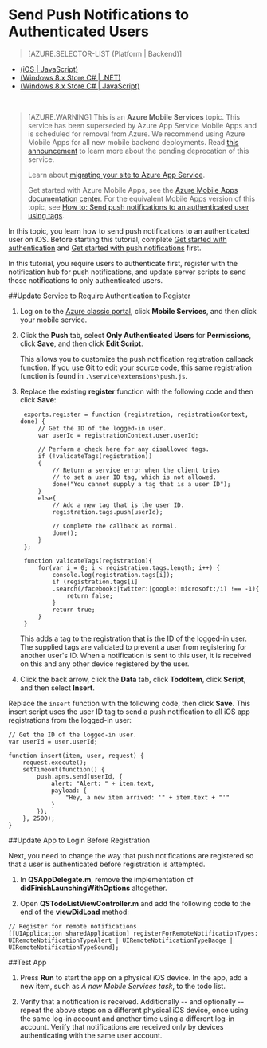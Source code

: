 <properties
	pageTitle="Send Push Notifications to Authenticated Users in iOS (JavaScript backend)"
	description="Learn how to send push notifications to specific users"
	services="mobile-services,notification-hubs"
	documentationCenter="ios"
	authors="krisragh"
	manager="dwrede"
	editor=""/>


<tags
	ms.service="mobile-services"
	ms.workload="mobile"
	ms.tgt_pltfrm="mobile-ios"
	ms.devlang="objective-c"
	ms.topic="article"
	ms.date="07/21/2016"
	ms.author="krisragh"/>

# Send Push Notifications to Authenticated Users

> [AZURE.SELECTOR-LIST (Platform | Backend)]
- [(iOS | JavaScript)](../articles/mobile-services-javascript-backend-ios-push-notifications-app-users.md)
- [(Windows 8.x Store C# | .NET)](../articles/mobile-services-dotnet-backend-windows-store-dotnet-push-notifications-app-users.md)
- [(Windows 8.x Store C# | JavaScript)](../articles/mobile-services-javascript-backend-windows-store-dotnet-push-notifications-app-users.md)

&nbsp;

>[AZURE.WARNING] This is an **Azure Mobile Services** topic.  This service has been superseded by Azure App Service Mobile Apps and is scheduled for removal from Azure.  We recommend using Azure Mobile Apps for all new mobile backend deployments.  Read [this announcement](https://azure.microsoft.com/blog/transition-of-azure-mobile-services/) to learn more about the pending deprecation of this service.  
> 
> Learn about [migrating your site to Azure App Service](../articles/app-service-mobile/app-service-mobile-migrating-from-mobile-services.md).
>
> Get started with Azure Mobile Apps, see the [Azure Mobile Apps documentation center](https://azure.microsoft.com/documentation/learning-paths/appservice-mobileapps/).
> For the equivalent Mobile Apps version of this topic, see [How to: Send push notifications to an authenticated user using tags](../app-service-mobile/app-service-mobile-node-backend-how-to-use-server-sdk.md#push-user).

In this topic, you learn how to send push notifications to an authenticated user on iOS. Before starting this tutorial, complete [Get started with authentication] and [Get started with push notifications] first.

In this tutorial, you require users to authenticate first, register with the notification hub for push notifications, and update server scripts to send those notifications to only authenticated users.


##<a name="register"></a>Update Service to Require Authentication to Register


1. Log on to the [Azure classic portal](https://manage.windowsazure.com/), click **Mobile Services**, and then click your mobile service.

2. Click the **Push** tab, select **Only Authenticated Users** for **Permissions**, click **Save**, and then click **Edit Script**.
	
	This allows you to customize the push notification registration callback function. If you use Git to edit your source code, this same registration function is found in `.\service\extensions\push.js`.

3. Replace the existing **register** function with the following code and then click **Save**:

		exports.register = function (registration, registrationContext, done) {   
		    // Get the ID of the logged-in user.
			var userId = registrationContext.user.userId;    
		    
			// Perform a check here for any disallowed tags.
			if (!validateTags(registration))
			{
				// Return a service error when the client tries 
		        // to set a user ID tag, which is not allowed.		
				done("You cannot supply a tag that is a user ID");		
			}
			else{
				// Add a new tag that is the user ID.
				registration.tags.push(userId);
				
				// Complete the callback as normal.
				done();
			}
		};
		
		function validateTags(registration){
		    for(var i = 0; i < registration.tags.length; i++) { 
		        console.log(registration.tags[i]);           
				if (registration.tags[i]
				.search(/facebook:|twitter:|google:|microsoft:/i) !== -1){
					return false;
				}
				return true;
			}
		}

	This adds a tag to the registration that is the ID of the logged-in user. The supplied tags are validated to prevent a user from registering for another user's ID. When a notification is sent to this user, it is received on this and any other device registered by the user.

4. Click the back arrow, click the **Data** tab, click **TodoItem**, click **Script**, and then select **Insert**. 

Replace the `insert` function with the following code, then click **Save**. This insert script uses the user ID tag to send a push notification to all iOS app registrations from the logged-in user:

```
// Get the ID of the logged-in user.
var userId = user.userId;

function insert(item, user, request) {
    request.execute();
    setTimeout(function() {
        push.apns.send(userId, {
            alert: "Alert: " + item.text,
            payload: {
                "Hey, a new item arrived: '" + item.text + "'"
            }
        });
    }, 2500);
}
```

##<a name="update-app"></a>Update App to Login Before Registration


Next, you need to change the way that push notifications are registered so that a user is authenticated before registration is attempted.

1. In **QSAppDelegate.m**, remove the implementation of **didFinishLaunchingWithOptions** altogether.

2. Open **QSTodoListViewController.m** and add the following code to the end of the **viewDidLoad** method:

```
// Register for remote notifications
[[UIApplication sharedApplication] registerForRemoteNotificationTypes:
UIRemoteNotificationTypeAlert | UIRemoteNotificationTypeBadge | UIRemoteNotificationTypeSound];
```

##<a name="test"></a>Test App


1. Press **Run** to start the app on a physical iOS device. In the app, add a new item, such as _A new Mobile Services task_, to the todo list.

2. Verify that a notification is received. Additionally -- and optionally -- repeat the above steps on a different physical iOS device, once using the same log-in account and another time using a different log-in account. Verify that notifications are received only by devices authenticating with the same user account.



<!-- Anchors. -->
[Updating the service to require authentication for registration]: #register
[Updating the app to log in before registration]: #update-app
[Testing the app]: #test
[Next Steps]:#next-steps


<!-- URLs. -->
[Get started with authentication]: mobile-services-ios-get-started-users.md
[Get started with push notifications]: mobile-services-javascript-backend-ios-get-started-push.md
[Mobile Services .NET How-to Conceptual Reference]: mobile-services-ios-how-to-use-client-library.md
